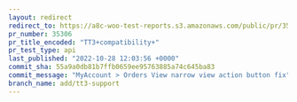 ```yaml
---
layout: redirect
redirect_to: https://a8c-woo-test-reports.s3.amazonaws.com/public/pr/35306/api/index.html
pr_number: 35306
pr_title_encoded: "TT3+compatibility+"
pr_test_type: api
last_published: "2022-10-28 12:03:56 +0000"
commit_sha: 55a9a0db81b7ffb0659ee95763885a74c645ba83
commit_message: "MyAccount > Orders View narrow view action button fix"
branch_name: add/tt3-support
---
```

